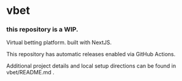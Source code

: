 # vbet

### this repository is a WIP.

Virtual betting platform. built with NextJS.

This repository has automatic releases enabled via GitHub Actions.

Additional project details and local setup directions can be found in vbet/README.md .